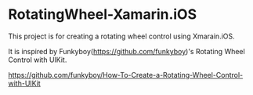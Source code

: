 RotatingWheel-Xamarin.iOS
=========================
This project is for creating a rotating wheel control using Xmarain.iOS.

It is inspired by Funkyboy(https://github.com/funkyboy)'s Rotating Wheel Control with UIKit.

https://github.com/funkyboy/How-To-Create-a-Rotating-Wheel-Control-with-UIKit

